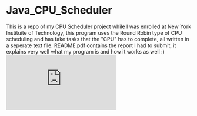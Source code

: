 # Java_CPU_Scheduler
This is a repo of my CPU Scheduler project while I was enrolled at New York Instituite of Technology, this program uses the Round Robin type of CPU scheduling and has fake tasks that the "CPU" has to complete, all written in a seperate text file. README.pdf contains the report I had to submit, it explains very well what my program is and how it works as well :)
![pdf](https://github.com/AtomicRecall/Java_CPU_Scheduler/blob/main/README.pdf)
